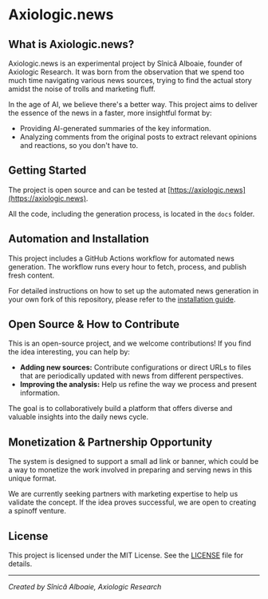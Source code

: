 # Axiologic.news

## What is Axiologic.news?

Axiologic.news is an experimental project by Sînică Alboaie, founder of Axiologic Research. It was born from the observation that we spend too much time navigating various news sources, trying to find the actual story amidst the noise of trolls and marketing fluff.

In the age of AI, we believe there's a better way. This project aims to deliver the essence of the news in a faster, more insightful format by:

*   Providing AI-generated summaries of the key information.
*   Analyzing comments from the original posts to extract relevant opinions and reactions, so you don't have to.

## Getting Started

The project is open source and can be tested at [https://axiologic.news](https://axiologic.news).

All the code, including the generation process, is located in the `docs` folder.

## Automation and Installation

This project includes a GitHub Actions workflow for automated news generation. The workflow runs every hour to fetch, process, and publish fresh content.

For detailed instructions on how to set up the automated news generation in your own fork of this repository, please refer to the [installation guide](./installation.md).

## Open Source & How to Contribute

This is an open-source project, and we welcome contributions! If you find the idea interesting, you can help by:

*   **Adding new sources:** Contribute configurations or direct URLs to files that are periodically updated with news from different perspectives.
*   **Improving the analysis:** Help us refine the way we process and present information.

The goal is to collaboratively build a platform that offers diverse and valuable insights into the daily news cycle.

## Monetization & Partnership Opportunity

The system is designed to support a small ad link or banner, which could be a way to monetize the work involved in preparing and serving news in this unique format.

We are currently seeking partners with marketing expertise to help us validate the concept. If the idea proves successful, we are open to creating a spinoff venture.

## License

This project is licensed under the MIT License. See the [LICENSE](./LICENSE) file for details.

---
*Created by Sînică Alboaie, Axiologic Research*
